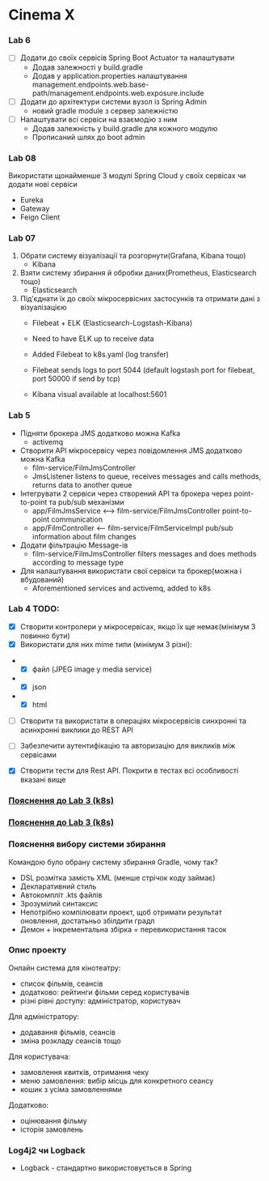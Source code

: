 # Cinema X

### Lab 6
- [ ] Додати до своїх сервісів Spring Boot Actuator та налаштувати
  * Додав залежності у build.gradle
  * Додав у application.properties налаштування management.endpoints.web.base-path/management.endpoints.web.exposure.include
- [ ] Додати до архітектури системи вузол із Spring Admin
  * новий gradle module з сервер залежністю
- [ ] Налаштувати всі сервіси на взаємодію з ним
  * Додав залежність у build.gradle для кожного модулю
  * Прописаний шлях до boot admin

### Lab 08
Використати щонайменше 3 модулі Spring Cloud у своїх сервісах чи додати нові сервіси
* Eureka
* Gateway
* Feign Client

### Lab 07
1) Обрати систему візуалізації та розгорнути(Grafana, Kibana тощо)
    - Kibana
2) Взяти систему збирання й обробки даних(Prometheus, Elasticsearch тощо)
    - Elasticsearch
3) Під'єднати їх до своїх мікросервісних застосунків та отримати дані з візуалізацією
    - Filebeat + ELK (Elasticsearch-Logstash-Kibana)


    - Need to have ELK up to receive data
    - Added Filebeat to k8s.yaml (log transfer)
    - Filebeat sends logs to port 5044 (default logstash port for filebeat, 
        port 50000 if send by tcp)
    - Kibana visual available at localhost:5601


### Lab 5
- Підняти брокера JMS додатково можна Kafka
  - activemq
- Створити API мікросервісу через повідомлення JMS додатково можна Kafka
  - film-service/FilmJmsController
  - JmsListener listens to queue, receives messages and calls methods, returns data to another queue
- Інтегрувати 2 сервіси через створений API та брокера через point-to-point та pub/sub механізми
  - app/FilmJmsService <—> film-service/FilmJmsController point-to-point communication
  - app/FilmController <— film-service/FilmServiceImpl pub/sub information about film changes 
- Додати фільтрацію Message-ів
  - film-service/FilmJmsController filters messages and does methods according to message type
- Для налаштування використати свої сервіси та брокер(можна і вбудований)
  - Aforementioned services and activemq, added to k8s

### Lab 4 TODO:
- [x] Створити контролери у мікросервісах, якщо їх ще немає(мінімум 3 повинно бути)
- [x] Використати для них mime типи (мінімум 3 різні):
- - [x] файл (JPEG image у media service)
- - [x] json
- - [x] html
- [ ] Створити та використати в операціях мікросервісів синхронні та асинхронні виклики до REST API
- [ ] Забезпечити аутентифікацію та авторизацію для викликів між сервісами
- [x] Створити тести для Rest API. Покрити в тестах всі особливості вказані вище


### [Пояснення до Lab 3 (k8s)](minikube-docs.md)


### [Пояснення до Lab 3 (k8s)](lab3.md)


### Пояснення вибору системи збирання

Командою було обрану систему збирання Gradle, чому так?

* DSL розмітка замість XML (менше стрічок коду займає)
* Декларативний стиль
* Автокомпліт .kts файлів
* Зрозумілий синтаксис
* Непотрібно компілювати проект, щоб отримати результат оновлення, достатьньо збілдити градл
* Демон + інкрементальна збірка = перевикористання тасок

### Опис проекту

Онлайн система для кінотеатру:

- список фільмів, сеансів
- додатково: рейтинги фільми серед користувачів
- різні рівні доступу: адміністратор, користувач

Для адміністратору:

- додавання фільмів, сеансів
- зміна розкладу сеансів тощо

Для користувача:

- замовлення квитків, отримання чеку
- меню замовлення: вибір місць для конкретного сеансу
- кошик з усіма замовленнями

Додатково:

- оцінювання фільму
- історія замовлень

### Log4j2 чи Logback

* Logback - стандартно використовується в Spring

